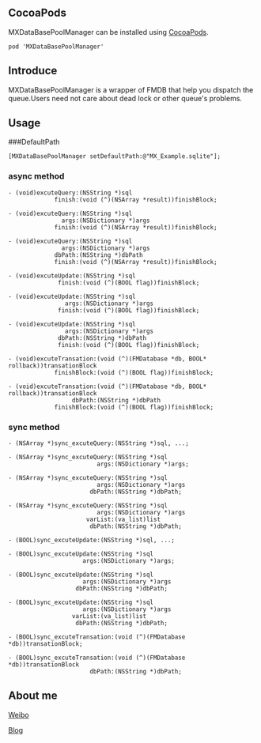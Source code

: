 
## CocoaPods

MXDataBasePoolManager can be installed using [CocoaPods](https://cocoapods.org/).

```
pod 'MXDataBasePoolManager'

```

## Introduce

MXDataBasePoolManager is a wrapper of FMDB that help you dispatch the queue.Users need not care about dead lock or other queue's problems.

## Usage

###DefaultPath

```objc
[MXDataBasePoolManager setDefaultPath:@"MX_Example.sqlite"];
```

### async method

```objc
- (void)excuteQuery:(NSString *)sql
             finish:(void (^)(NSArray *result))finishBlock;

- (void)excuteQuery:(NSString *)sql
               args:(NSDictionary *)args
             finish:(void (^)(NSArray *result))finishBlock;

- (void)excuteQuery:(NSString *)sql
               args:(NSDictionary *)args
             dbPath:(NSString *)dbPath
             finish:(void (^)(NSArray *result))finishBlock;

- (void)excuteUpdate:(NSString *)sql
              finish:(void (^)(BOOL flag))finishBlock;

- (void)excuteUpdate:(NSString *)sql
                args:(NSDictionary *)args
              finish:(void (^)(BOOL flag))finishBlock;

- (void)excuteUpdate:(NSString *)sql
                args:(NSDictionary *)args
              dbPath:(NSString *)dbPath
              finish:(void (^)(BOOL flag))finishBlock;

- (void)excuteTransation:(void (^)(FMDatabase *db, BOOL* rollback))transationBlock
             finishBlock:(void (^)(BOOL flag))finishBlock;

- (void)excuteTransation:(void (^)(FMDatabase *db, BOOL* rollback))transationBlock
                  dbPath:(NSString *)dbPath
             finishBlock:(void (^)(BOOL flag))finishBlock;
```

### sync method

```objc
- (NSArray *)sync_excuteQuery:(NSString *)sql, ...;

- (NSArray *)sync_excuteQuery:(NSString *)sql
                         args:(NSDictionary *)args;

- (NSArray *)sync_excuteQuery:(NSString *)sql
                         args:(NSDictionary *)args
                       dbPath:(NSString *)dbPath;

- (NSArray *)sync_excuteQuery:(NSString *)sql
                         args:(NSDictionary *)args
                      varList:(va_list)list
                       dbPath:(NSString *)dbPath;

- (BOOL)sync_excuteUpdate:(NSString *)sql, ...;

- (BOOL)sync_excuteUpdate:(NSString *)sql
                     args:(NSDictionary *)args;

- (BOOL)sync_excuteUpdate:(NSString *)sql
                     args:(NSDictionary *)args
                   dbPath:(NSString *)dbPath;

- (BOOL)sync_excuteUpdate:(NSString *)sql
                     args:(NSDictionary *)args
                  varList:(va_list)list
                   dbPath:(NSString *)dbPath;

- (BOOL)sync_excuteTransation:(void (^)(FMDatabase *db))transationBlock;

- (BOOL)sync_excuteTransation:(void (^)(FMDatabase *db))transationBlock
                       dbPath:(NSString *)dbPath;
```

## About me

[Weibo](http://weibo.com/mmmmmmaxx)

[Blog](http://mmmmmax.wang)
